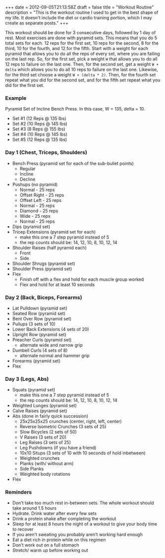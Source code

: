 +++
date = 2012-09-05T21:13:58Z
draft = false
title = "Workout Routine"
description = "This is the workout routine I used to get in the best shape of my life. It doesn't include the diet or cardio training portion, which I may create as separate posts."
+++


This workout should be done for 3 consecutive days, followed by 1 day of rest.
Most exercises are done with pyramid sets. This means that you do 5 total sets for each.
12 reps for the first set, 10 reps for the second, 8 for the third, 10 for the fourth, and 12 for the fifth.
Start with a weight for each pyramid that allows you to do all the reps of every set,
where you are failing on the last rep. So, for the first set, pick a weight `W` that allows you to do
all 12 reps to failure on the last one. Then, for the second set, get a weight `W + delta` which allows
you to do all 10 reps to failure on the last one. Likewise, for the third set choose a weight `W + (delta * 2)`.
Then, for the fourth set repeat what you did for the second set, and for the fifth set repeat what you
did for the first set.


### Example

Pyramid Set of Incline Bench Press. In this case, W = 135, delta = 10.

- Set #1 (12 Reps @ 135 lbs)
- Set #2 (10 Reps @ 145 lbs)
- Set #3 (8 Reps @ 155 lbs)
- Set #4 (10 Reps @ 145 lbs)
- Set #5 (12 Reps @ 135 lbs)


### Day 1 (Chest, Triceps, Shoulders)

- Bench Press (pyramid set for each of the sub-bullet points)
    - Regular
    - Incline
    - Decline
- Pushups (no pyramid)
    - Normal - 25 reps
    - Offset Right - 25 reps
    - Offset Left - 25 reps
    - Normal - 25 reps
    - Diamond - 25 reps
    - Wide - 25 reps
    - Normal - 25 reps
- Dips (pyramid set)
- Tricep Extensions (pyramid set for each)
    - make this one a 7 step pyramid instead of 5
    - the rep counts should be: 14, 12, 10, 8, 10, 12, 14
- Shoulder Raises (half pyramid each)
    - Front
    - Side
- Shoulder Shrugs (pyramid set)
- Shoulder Press (pyramid set)
- Flex
    - Finish off with a flex and hold for each muscle group worked
    - Flex and hold for at least 10 seconds


### Day 2 (Back, Biceps, Forearms)

- Lat Pulldown (pyramid set)
- Seated Row (pyramid set)
- Bent Over Row (pyramid set)
- Pullups (3 sets of 10)
- Lower Back Extensions (4 sets of 20)
- Upright Row (pyramid set)
- Preacher Curls (pyramid set)
    - alternate wide and narrow grip
- Dumbell Curls (4 sets of 8)
    - alternate normal and hammer grip
- Forearms (pyramid set)
- Flex


### Day 3 (Legs, Abs)

- Squats (pyramid set)
    - make this one a 7 step pyramid instead of 5
    - the rep counts should be: 14, 12, 10, 8, 10, 12, 14
- Weighted Lunges (pyramid set)
- Calve Raises (pyramid set)
- Abs (done in fairly quick succession)
    - 25x25x25x25 crunches (center, right, left, center)
    - Reverse Isometric Crunches (3 sets of 25)
    - Slow Bicycles (2 sets of 50)
    - V Raises (3 sets of 20)
    - Leg Raises (3 sets of 25)
    - Leg Pushdowns (if you have a friend)
    - 10x10 Situps (3 sets of 10 with 10 seconds of hold inbetween)
    - Weighted crunches
    - Planks (with/ without arm)
    - Side Planks
    - Weighted body rotations
- Flex


### Reminders

- Don't take too much rest in-between sets. The whole workout should take around 1.5 hours
- Hydrate. Drink water after every few sets
- Drink a protein shake after completing the workout
- Sleep for at least 8 hours the night of a workout to give your body time to recover
- If you aren't sweating you probably aren't working hard enough
- Eat a diet rich in protein while on this regimen
- Don't work out on a full stomach
- Stretch/ warm up before working out

